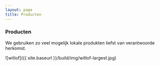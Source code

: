 ```yaml
---
layout: page
title: Producten
---
```


### Producten

We gebruiken zo veel mogelijk lokale produkten liefst van verantwoorde herkomst.

![witlof]({{ site.baseurl }}/build/img/witlof-largest.jpg)
